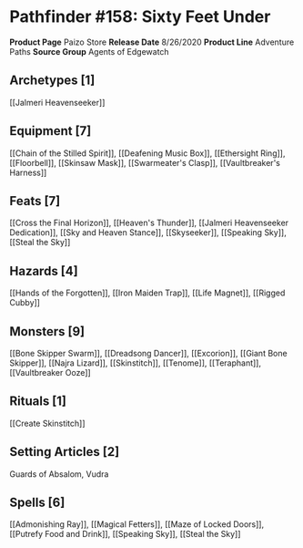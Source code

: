 ﻿---
id: '47'
name: Pathfinder 158. Sixty Feet Under
rarity: Common
source: null
trait: null
type: Source

---
# Pathfinder #158: Sixty Feet Under

**Product Page** Paizo Store
**Release Date** 8/26/2020
**Product Line** Adventure Paths
**Source Group** Agents of Edgewatch

## Archetypes [1]

[[Jalmeri Heavenseeker]]

## Equipment [7]

[[Chain of the Stilled Spirit]], [[Deafening Music Box]], [[Ethersight Ring]], [[Floorbell]], [[Skinsaw Mask]], [[Swarmeater's Clasp]], [[Vaultbreaker's Harness]]

## Feats [7]

[[Cross the Final Horizon]], [[Heaven's Thunder]], [[Jalmeri Heavenseeker Dedication]], [[Sky and Heaven Stance]], [[Skyseeker]], [[Speaking Sky]], [[Steal the Sky]]

## Hazards [4]

[[Hands of the Forgotten]], [[Iron Maiden Trap]], [[Life Magnet]], [[Rigged Cubby]]

## Monsters [9]

[[Bone Skipper Swarm]], [[Dreadsong Dancer]], [[Excorion]], [[Giant Bone Skipper]], [[Najra Lizard]], [[Skinstitch]], [[Tenome]], [[Teraphant]], [[Vaultbreaker Ooze]]

## Rituals [1]

[[Create Skinstitch]]

## Setting Articles [2]

Guards of Absalom, Vudra

## Spells [6]

[[Admonishing Ray]], [[Magical Fetters]], [[Maze of Locked Doors]], [[Putrefy Food and Drink]], [[Speaking Sky]], [[Steal the Sky]]